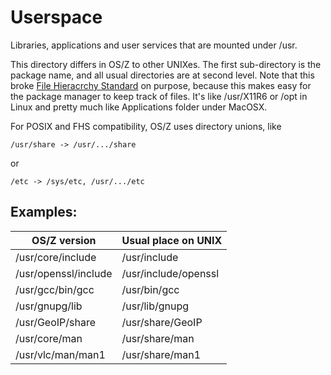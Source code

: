 Userspace
=========

Libraries, applications and user services that are mounted under /usr.

This directory differs in OS/Z to other UNIXes. The first
sub-directory is the package name, and all usual directories
are at second level. Note that this broke [File Hieracrchy Standard](http://www.pathname.com/fhs/) on purpose,
because this makes easy for the package manager to keep track of files. It's like /usr/X11R6 or /opt in Linux and pretty much
like Applications folder under MacOSX.

For POSIX and FHS compatibility, OS/Z uses directory unions, like

```
/usr/share -> /usr/.../share
```

or

```
/etc -> /sys/etc, /usr/.../etc
```

Examples:
---------

| OS/Z version | Usual place on UNIX |
| ------------ | ------------------- |
| /usr/core/include | /usr/include |
| /usr/openssl/include | /usr/include/openssl |
| /usr/gcc/bin/gcc | /usr/bin/gcc |
| /usr/gnupg/lib | /usr/lib/gnupg |
| /usr/GeoIP/share | /usr/share/GeoIP |
| /usr/core/man | /usr/share/man |
| /usr/vlc/man/man1 | /usr/share/man1 |
